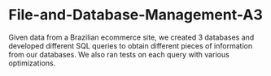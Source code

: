 # File-and-Database-Management-A3

Given data from a Brazilian ecommerce site, we created 3 databases and developed different SQL queries to obtain different pieces of information from our databases. We also ran tests on each query with various optimizations.
